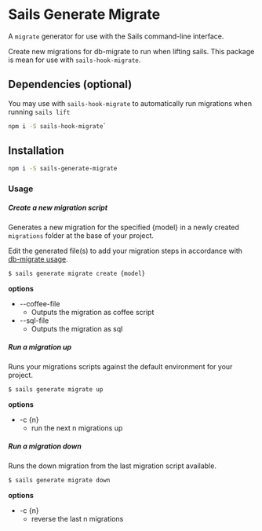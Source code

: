 # Sails Generate Migrate

A `migrate` generator for use with the Sails command-line interface.

Create new migrations for db-migrate to run when lifting sails. This package is mean for use with `sails-hook-migrate`.

## Dependencies (optional)

You may use with `sails-hook-migrate` to automatically run migrations when running `sails lift`

```sh
npm i -S sails-hook-migrate`
```

## Installation

```sh
npm i -S sails-generate-migrate
```

### Usage

##### Create a new migration script

Generates a new migration for the specified {model} in a newly created `migrations` folder at the base of your project.

Edit the generated file(s) to add your migration steps in accordance
with [db-migrate usage](https://db-migrate.readthedocs.io/en/latest/Getting%20Started/usage/).

```sh
$ sails generate migrate create {model}
```

**options**

 - --coffee-file
   - Outputs the migration as coffee script
 - --sql-file
   - Outputs the migration as sql

##### Run a migration up

Runs your migrations scripts against the default environment for your project.

```sh
$ sails generate migrate up
```

**options**

 - -c {n}
   - run the next n migrations up

##### Run a migration down

Runs the down migration from the last migration script available.

```sh
$ sails generate migrate down
```

**options**

 - -c {n}
   - reverse the last n migrations
